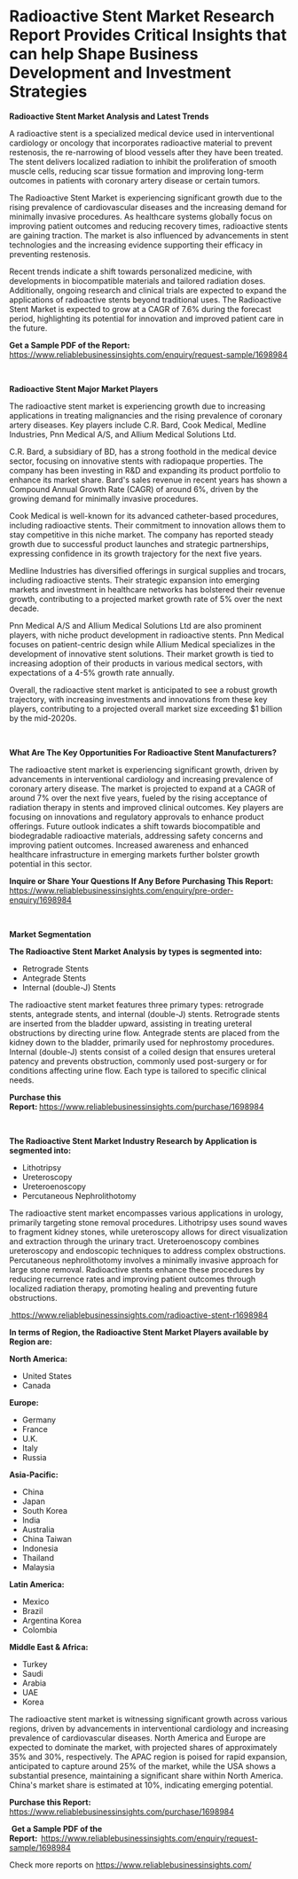 <p><h1>Radioactive Stent Market Research Report Provides Critical Insights that can help Shape Business Development and Investment Strategies</h1></p><p><strong>Radioactive Stent Market Analysis and Latest Trends</strong></p>
<p><p>A radioactive stent is a specialized medical device used in interventional cardiology or oncology that incorporates radioactive material to prevent restenosis, the re-narrowing of blood vessels after they have been treated. The stent delivers localized radiation to inhibit the proliferation of smooth muscle cells, reducing scar tissue formation and improving long-term outcomes in patients with coronary artery disease or certain tumors.</p><p>The Radioactive Stent Market is experiencing significant growth due to the rising prevalence of cardiovascular diseases and the increasing demand for minimally invasive procedures. As healthcare systems globally focus on improving patient outcomes and reducing recovery times, radioactive stents are gaining traction. The market is also influenced by advancements in stent technologies and the increasing evidence supporting their efficacy in preventing restenosis.</p><p>Recent trends indicate a shift towards personalized medicine, with developments in biocompatible materials and tailored radiation doses. Additionally, ongoing research and clinical trials are expected to expand the applications of radioactive stents beyond traditional uses. The Radioactive Stent Market is expected to grow at a CAGR of 7.6% during the forecast period, highlighting its potential for innovation and improved patient care in the future.</p></p>
<p><strong>Get a Sample PDF of the Report:&nbsp;</strong> <a href="https://www.reliablebusinessinsights.com/enquiry/request-sample/1698984?utm_campaign=3567&utm_medium=2&utm_source=Github&utm_content=ia&utm_term=27032025&utm_id=radioactive-stent">https://www.reliablebusinessinsights.com/enquiry/request-sample/1698984</a></p>
<p>&nbsp;</p>
<p><strong>Radioactive Stent Major Market Players</strong></p>
<p><p>The radioactive stent market is experiencing growth due to increasing applications in treating malignancies and the rising prevalence of coronary artery diseases. Key players include C.R. Bard, Cook Medical, Medline Industries, Pnn Medical A/S, and Allium Medical Solutions Ltd.</p><p>C.R. Bard, a subsidiary of BD, has a strong foothold in the medical device sector, focusing on innovative stents with radiopaque properties. The company has been investing in R&D and expanding its product portfolio to enhance its market share. Bard's sales revenue in recent years has shown a Compound Annual Growth Rate (CAGR) of around 6%, driven by the growing demand for minimally invasive procedures.</p><p>Cook Medical is well-known for its advanced catheter-based procedures, including radioactive stents. Their commitment to innovation allows them to stay competitive in this niche market. The company has reported steady growth due to successful product launches and strategic partnerships, expressing confidence in its growth trajectory for the next five years.</p><p>Medline Industries has diversified offerings in surgical supplies and trocars, including radioactive stents. Their strategic expansion into emerging markets and investment in healthcare networks has bolstered their revenue growth, contributing to a projected market growth rate of 5% over the next decade.</p><p>Pnn Medical A/S and Allium Medical Solutions Ltd are also prominent players, with niche product development in radioactive stents. Pnn Medical focuses on patient-centric design while Allium Medical specializes in the development of innovative stent solutions. Their market growth is tied to increasing adoption of their products in various medical sectors, with expectations of a 4-5% growth rate annually.</p><p>Overall, the radioactive stent market is anticipated to see a robust growth trajectory, with increasing investments and innovations from these key players, contributing to a projected overall market size exceeding $1 billion by the mid-2020s.</p></p>
<p>&nbsp;</p>
<p><strong>What Are The Key Opportunities For Radioactive Stent Manufacturers?</strong></p>
<p><p>The radioactive stent market is experiencing significant growth, driven by advancements in interventional cardiology and increasing prevalence of coronary artery disease. The market is projected to expand at a CAGR of around 7% over the next five years, fueled by the rising acceptance of radiation therapy in stents and improved clinical outcomes. Key players are focusing on innovations and regulatory approvals to enhance product offerings. Future outlook indicates a shift towards biocompatible and biodegradable radioactive materials, addressing safety concerns and improving patient outcomes. Increased awareness and enhanced healthcare infrastructure in emerging markets further bolster growth potential in this sector.</p></p>
<p><strong>Inquire or Share Your Questions If Any Before Purchasing This Report:</strong> <a href="https://www.reliablebusinessinsights.com/enquiry/pre-order-enquiry/1698984?utm_campaign=3567&utm_medium=2&utm_source=Github&utm_content=ia&utm_term=27032025&utm_id=radioactive-stent">https://www.reliablebusinessinsights.com/enquiry/pre-order-enquiry/1698984</a></p>
<p>&nbsp;</p>
<p><strong>Market Segmentation</strong></p>
<p><strong>The Radioactive Stent Market Analysis by types is segmented into:</strong></p>
<p><ul><li>Retrograde Stents</li><li>Antegrade Stents</li><li>Internal (double-J) Stents</li></ul></p>
<p><p>The radioactive stent market features three primary types: retrograde stents, antegrade stents, and internal (double-J) stents. Retrograde stents are inserted from the bladder upward, assisting in treating ureteral obstructions by directing urine flow. Antegrade stents are placed from the kidney down to the bladder, primarily used for nephrostomy procedures. Internal (double-J) stents consist of a coiled design that ensures ureteral patency and prevents obstruction, commonly used post-surgery or for conditions affecting urine flow. Each type is tailored to specific clinical needs.</p></p>
<p><strong>Purchase this Report:&nbsp;</strong><a href="https://www.reliablebusinessinsights.com/purchase/1698984?utm_campaign=3567&utm_medium=2&utm_source=Github&utm_content=ia&utm_term=27032025&utm_id=radioactive-stent">https://www.reliablebusinessinsights.com/purchase/1698984</a></p>
<p>&nbsp;</p>
<p><strong>The Radioactive Stent Market Industry Research by Application is segmented into:</strong></p>
<p><ul><li>Lithotripsy</li><li>Ureteroscopy</li><li>Ureteroenoscopy</li><li>Percutaneous Nephrolithotomy</li></ul></p>
<p><p>The radioactive stent market encompasses various applications in urology, primarily targeting stone removal procedures. Lithotripsy uses sound waves to fragment kidney stones, while ureteroscopy allows for direct visualization and extraction through the urinary tract. Ureteroenoscopy combines ureteroscopy and endoscopic techniques to address complex obstructions. Percutaneous nephrolithotomy involves a minimally invasive approach for large stone removal. Radioactive stents enhance these procedures by reducing recurrence rates and improving patient outcomes through localized radiation therapy, promoting healing and preventing future obstructions.</p></p>
<p><a href="https://www.reliablebusinessinsights.com/radioactive-stent-r1698984?utm_campaign=3567&utm_medium=2&utm_source=Github&utm_content=ia&utm_term=27032025&utm_id=radioactive-stent">&nbsp;https://www.reliablebusinessinsights.com/radioactive-stent-r1698984</a></p>
<p><strong>In terms of Region, the Radioactive Stent Market Players available by Region are:</strong></p>
<p>
    <p> <strong> North America: </strong>
        <ul>
            <li>United States</li>
            <li>Canada</li>
        </ul>
        </p> 
    <p> <strong> Europe: </strong>
        <ul>
            <li>Germany</li>
            <li>France</li>
            <li>U.K.</li>
            <li>Italy</li>
            <li>Russia</li>
        </ul>
        </p> 
    <p> <strong> Asia-Pacific: </strong>
        <ul>
            <li>China</li>
            <li>Japan</li>
            <li>South Korea</li>
            <li>India</li>
            <li>Australia</li>
            <li>China Taiwan</li>
            <li>Indonesia</li>
            <li>Thailand</li>
            <li>Malaysia</li>
        </ul>
        </p> 
    <p> <strong> Latin America: </strong>
        <ul>
            <li>Mexico</li>
            <li>Brazil</li>
            <li>Argentina Korea</li>
            <li>Colombia</li>
        </ul>
        </p> 
    <p> <strong> Middle East & Africa: </strong>
        <ul>
            <li>Turkey</li>
            <li>Saudi</li>
            <li>Arabia</li>
            <li>UAE</li>
            <li>Korea</li>
        </ul>
    </p>
    </p>
<p><p>The radioactive stent market is witnessing significant growth across various regions, driven by advancements in interventional cardiology and increasing prevalence of cardiovascular diseases. North America and Europe are expected to dominate the market, with projected shares of approximately 35% and 30%, respectively. The APAC region is poised for rapid expansion, anticipated to capture around 25% of the market, while the USA shows a substantial presence, maintaining a significant share within North America. China's market share is estimated at 10%, indicating emerging potential.</p></p>
<p><strong>Purchase this Report: </strong><a href="https://www.reliablebusinessinsights.com/purchase/1698984?utm_campaign=3567&utm_medium=2&utm_source=Github&utm_content=ia&utm_term=27032025&utm_id=radioactive-stent">https://www.reliablebusinessinsights.com/purchase/1698984</a></p>
<p>&nbsp;<strong>Get a Sample PDF of the Report:&nbsp;&nbsp;</strong><a href="https://www.reliablebusinessinsights.com/enquiry/request-sample/1698984?utm_campaign=3567&utm_medium=2&utm_source=Github&utm_content=ia&utm_term=27032025&utm_id=radioactive-stent">https://www.reliablebusinessinsights.com/enquiry/request-sample/1698984</a></p>
<p><strong></strong></p>
<p>Check more reports on <a href="https://www.reliablebusinessinsights.com/?utm_campaign=3567&utm_medium=2&utm_source=Github&utm_content=ia&utm_term=27032025&utm_id=radioactive-stent">https://www.reliablebusinessinsights.com/</a></p>
